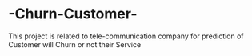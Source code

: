 # -Churn-Customer-
This project is related to tele-communication company for prediction of Customer will Churn or not their Service 

